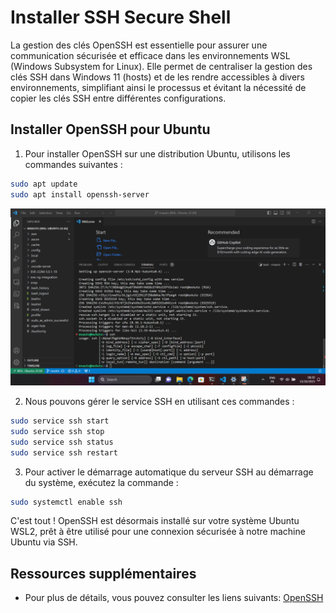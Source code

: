 # Installer SSH Secure Shell

La gestion des clés OpenSSH est essentielle pour assurer une communication sécurisée et efficace dans les environnements WSL (Windows Subsystem for Linux). Elle permet de centraliser la gestion des clés SSH dans Windows 11 (hosts) et de les rendre accessibles à divers environnements, simplifiant ainsi le processus et évitant la nécessité de copier les clés SSH entre différentes configurations.

## Installer OpenSSH pour Ubuntu

1. Pour installer OpenSSH sur une distribution Ubuntu, utilisons les commandes suivantes :

```bash
sudo apt update
sudo apt install openssh-server
```

![Alt text](../images/sshubuntu.jpg)

2. Nous pouvons gérer le service SSH en utilisant ces commandes :

```bash
sudo service ssh start
sudo service ssh stop
sudo service ssh status
sudo service ssh restart
```

3. Pour activer le démarrage automatique du serveur SSH au démarrage du système, exécutez la commande :

```bash
sudo systemctl enable ssh
```

C'est tout ! OpenSSH est désormais installé sur votre système Ubuntu WSL2, prêt à être utilisé pour une connexion sécurisée à notre machine Ubuntu via SSH.

## Ressources supplémentaires

- Pour plus de détails, vous pouvez consulter les liens suivants: [OpenSSH](https://www.openssh.com/)